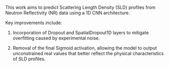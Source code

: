 This work aims to predict Scattering Length Density (SLD) profiles from Neutron Reflectivity (NR) data using a 1D CNN architecture.

Key improvements include:

1. Incorporation of Dropout and SpatialDropout1D layers to mitigate overfitting caused by experimental noise.

2. Removal of the final Sigmoid activation, allowing the model to output unconstrained real values that better reflect the physical characteristics of SLD profiles.


